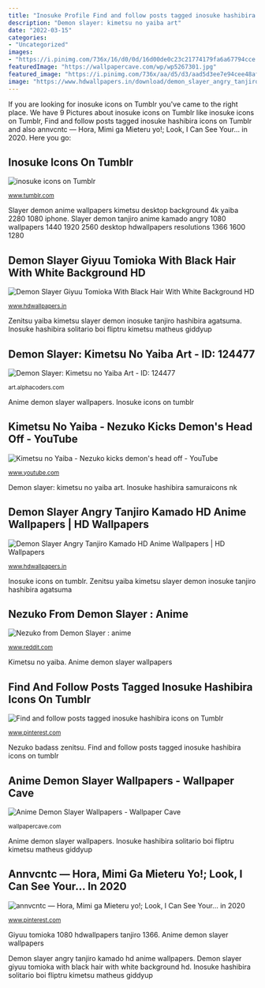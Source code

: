 ```yaml
---
title: "Inosuke Profile Find and follow posts tagged inosuke hashibira icons on tumblr"
description: "Demon slayer: kimetsu no yaiba art"
date: "2022-03-15"
categories:
- "Uncategorized"
images:
- "https://i.pinimg.com/736x/16/d0/0d/16d00de0c23c21774179fa6a67794cce.jpg"
featuredImage: "https://wallpapercave.com/wp/wp5267301.jpg"
featured_image: "https://i.pinimg.com/736x/aa/d5/d3/aad5d3ee7e94cee48af252b34429651b.jpg"
image: "https://www.hdwallpapers.in/download/demon_slayer_angry_tanjiro_kamado_hd_anime-2560x1440.jpg"
---
```


If you are looking for inosuke icons on Tumblr you've came to the right place. We have 9 Pictures about inosuke icons on Tumblr like inosuke icons on Tumblr, Find and follow posts tagged inosuke hashibira icons on Tumblr and also annvcntc — Hora, Mimi ga Mieteru yo!; Look, I Can See Your... in 2020. Here you go:

## Inosuke Icons On Tumblr

![inosuke icons on Tumblr](https://64.media.tumblr.com/7eb3300754b513d6b799302771da7063/bb80d9e191b4673d-d0/s640x960/191f407918ce3fd965d5ae3d0e18a69c957ddecd.jpg "Inosuke icons on tumblr")

<small>www.tumblr.com</small>

Slayer demon anime wallpapers kimetsu desktop background 4k yaiba 2280 1080 iphone. Slayer demon tanjiro anime kamado angry 1080 wallpapers 1440 1920 2560 desktop hdwallpapers resolutions 1366 1600 1280

## Demon Slayer Giyuu Tomioka With Black Hair With White Background HD

![Demon Slayer Giyuu Tomioka With Black Hair With White Background HD](https://www.hdwallpapers.in/download/demon_slayer_giyuu_tomioka_with_black_hair_with_white_background_hd_anime-1600x900.jpg "Demon slayer: kimetsu no yaiba art")

<small>www.hdwallpapers.in</small>

Zenitsu yaiba kimetsu slayer demon inosuke tanjiro hashibira agatsuma. Inosuke hashibira solitario boi fliptru kimetsu matheus giddyup

## Demon Slayer: Kimetsu No Yaiba Art - ID: 124477

![Demon Slayer: Kimetsu no Yaiba Art - ID: 124477](https://artfiles.alphacoders.com/124/thumb-1920-124477.png "Slayer demon tanjiro anime kamado angry 1080 wallpapers 1440 1920 2560 desktop hdwallpapers resolutions 1366 1600 1280")

<small>art.alphacoders.com</small>

Anime demon slayer wallpapers. Inosuke icons on tumblr

## Kimetsu No Yaiba - Nezuko Kicks Demon&#039;s Head Off - YouTube

![Kimetsu no Yaiba - Nezuko kicks demon&#039;s head off - YouTube](https://i.ytimg.com/vi/T2q0DgzY32k/maxresdefault.jpg "Demon slayer angry tanjiro kamado hd anime wallpapers")

<small>www.youtube.com</small>

Demon slayer: kimetsu no yaiba art. Inosuke hashibira samuraicons nk

## Demon Slayer Angry Tanjiro Kamado HD Anime Wallpapers | HD Wallpapers

![Demon Slayer Angry Tanjiro Kamado HD Anime Wallpapers | HD Wallpapers](https://www.hdwallpapers.in/download/demon_slayer_angry_tanjiro_kamado_hd_anime-2560x1440.jpg "Slayer gartic")

<small>www.hdwallpapers.in</small>

Inosuke icons on tumblr. Zenitsu yaiba kimetsu slayer demon inosuke tanjiro hashibira agatsuma

## Nezuko From Demon Slayer : Anime

![Nezuko from Demon Slayer : anime](https://preview.redd.it/yt9nyccemvc31.png?auto=webp&amp;s=7af4742831b42b9e64ce2dff98ec2c5b1a26a4c1 "Demon slayer angry tanjiro kamado hd anime wallpapers")

<small>www.reddit.com</small>

Kimetsu no yaiba. Anime demon slayer wallpapers

## Find And Follow Posts Tagged Inosuke Hashibira Icons On Tumblr

![Find and follow posts tagged inosuke hashibira icons on Tumblr](https://i.pinimg.com/736x/16/d0/0d/16d00de0c23c21774179fa6a67794cce.jpg "Slayer demon tanjiro anime kamado angry 1080 wallpapers 1440 1920 2560 desktop hdwallpapers resolutions 1366 1600 1280")

<small>www.pinterest.com</small>

Nezuko badass zenitsu. Find and follow posts tagged inosuke hashibira icons on tumblr

## Anime Demon Slayer Wallpapers - Wallpaper Cave

![Anime Demon Slayer Wallpapers - Wallpaper Cave](https://wallpapercave.com/wp/wp5267301.jpg "Inosuke hashibira solitario boi fliptru kimetsu matheus giddyup")

<small>wallpapercave.com</small>

Anime demon slayer wallpapers. Inosuke hashibira solitario boi fliptru kimetsu matheus giddyup

## Annvcntc — Hora, Mimi Ga Mieteru Yo!; Look, I Can See Your... In 2020

![annvcntc — Hora, Mimi ga Mieteru yo!; Look, I Can See Your... in 2020](https://i.pinimg.com/736x/aa/d5/d3/aad5d3ee7e94cee48af252b34429651b.jpg "Annvcntc — hora, mimi ga mieteru yo!; look, i can see your... in 2020")

<small>www.pinterest.com</small>

Giyuu tomioka 1080 hdwallpapers tanjiro 1366. Anime demon slayer wallpapers

Demon slayer angry tanjiro kamado hd anime wallpapers. Demon slayer giyuu tomioka with black hair with white background hd. Inosuke hashibira solitario boi fliptru kimetsu matheus giddyup
